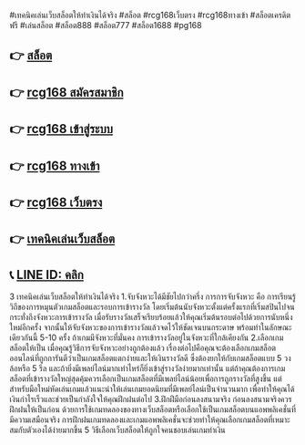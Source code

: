 #เทคนิคเล่นเว็บสล็อตให้ทำเงินได้จริง #สล็อต #rcg168เว็บตรง #rcg168ทางเข้า #สล็อตเครดิตฟรี #เล่นสล็อต #สล็อต888 #สล็อต777 #สล็อต1688 #pg168


## 👉 [สล็อต](member.88xbet.com/?ref=MDkyOTQ3OTk1NQ)
## 👉 [rcg168 สมัครสมาชิก](member.88xbet.com/?ref=MDkyOTQ3OTk1NQ)
## 👉 [rcg168 เข้าสู่ระบบ](member.88xbet.com/?ref=MDkyOTQ3OTk1NQ)
## 👉 [rcg168 ทางเข้า](member.88xbet.com/?ref=MDkyOTQ3OTk1NQ)
## 👉 [rcg168 เว็บตรง](member.88xbet.com/?ref=MDkyOTQ3OTk1NQ)
## 👉 [เทคนิคเล่นเว็บสล็อต](member.88xbet.com/?ref=MDkyOTQ3OTk1NQ)
## 📞 [LINE ID: คลิก](member.88xbet.com/?ref=MDkyOTQ3OTk1NQ)




3 เทคนิคเล่นเว็บสล็อตให้ทำเงินได้จริง
1.จับจังหวะได้มีชัยไปกว่าครึ่ง การการจับจังหวะ คือ การเรียนรู้วิถีของการหมุนตัวเกมสล็อตและรอบการเข้ารางวัล โดยเริ่มต้นนับจังหวะตั้งแต่ครั้งแรกที่เริ่มสปินไปจนกระทั่งถึงจังหวะการเข้ารางวัล เมื่อรับรางวัลเสร็จเรียบร้อยแล้วให้คุณเริ่มต้นรอบต่อไปด้วยการนับหนึ่งใหม่อีกครั้ง จากนั้นให้จับจังหวะของการเข้ารางวัลแล้วจดไว้ให้ชัดเจนบนกระดาษ พร้อมทำในลักษณะเดียวกันนี้ 5-10 ครั้ง ถ้าเกมมีจังหวะที่มั่นคง การเข้ารางวัลอยู่ในจังหวะที่ใกล้เคียงกัน
2.เลือกเกมสล็อตให้เป็น เมื่อคุณรู้วิธีการจับจังหวะอย่างถูกต้องแล้ว เรื่องต่อไปคือคุณจะต้องเลือกเกมสล็อตออนไลน์ที่ถูกการันตีว่าเป็นเกมสล็อตแตกง่ายและให้เงินรางวัลดี ซึ่งต้องยกให้กับเกมสล็อตแบบ 5 วงล้อหรือ 5 รีล และถ้ายิ่งมีเพลย์ไลน์มากเท่าไหร่ก็ยิ่งเข้าสู่รางวัลง่ายมากเท่านั้น แต่ถ้าคุณต้องการเกมสล็อตที่เข้ารางวัลใหญ่สุดคุ้มควรเลือกเป็นเกมสล็อตที่มีเพลย์ไลน์น้อยเพื่อการถูกรางวัลที่สูงขึ้น แต่สำหรับมือใหม่หัดเล่นเกมแล้วแนะนำให้เล่นเกมยอดนิยมที่มีเพลย์ไลน์เป็นจำนวนมาก เพื่อทำให้คุณได้เงินกำไรเร็วและช่วยเป็นกำลังใจให้คุณฝึกฝนต่อไป
3.ฝึกฝีมือก่อนลงสนามจริง ก่อนลงสนามจริงควรฝึกฝนให้เป็นก่อน ด้วยการใช้เกมทดลองของทางเว็บสล็อตหรือเลือกใช้เป็นเกมสล็อตบนแอพพลิเคชั่นที่มีความเสมือนจริง การฝึกฝนเกมทดลองและเกมแอพพลิเคชั่นจะช่วยทำให้คุณเลือกเกมสล็อตที่เหมาะสมกับตัวเองได้ง่ายมากขึ้น 5 วิธีเลือกเว็บสล็อตให้ถูกใจคนชอบเล่นเกมทำเงิน
